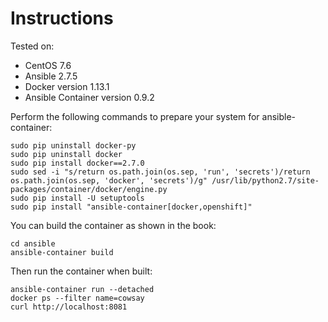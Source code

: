 # Instructions

Tested on:
- CentOS 7.6
- Ansible 2.7.5
- Docker version 1.13.1
- Ansible Container version 0.9.2

Perform the following commands to prepare your system for ansible-container:

    sudo pip uninstall docker-py
    sudo pip uninstall docker
    sudo pip install docker==2.7.0
    sudo sed -i "s/return os.path.join(os.sep, 'run', 'secrets')/return os.path.join(os.sep, 'docker', 'secrets')/g" /usr/lib/python2.7/site-packages/container/docker/engine.py 
    sudo pip install -U setuptools
    sudo pip install "ansible-container[docker,openshift]"

You can build the container as shown in the book:

    cd ansible
    ansible-container build

Then run the container when built:

    ansible-container run --detached
    docker ps --filter name=cowsay
    curl http://localhost:8081

